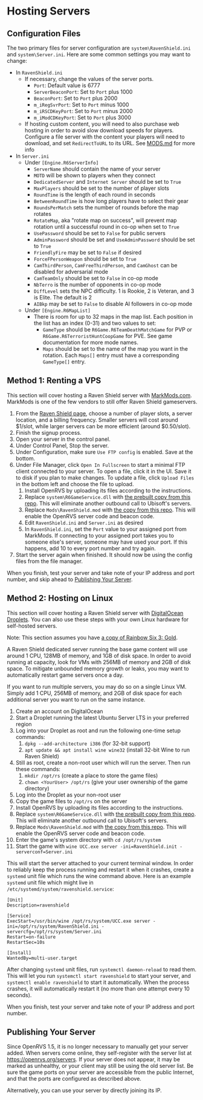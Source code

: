 # Hosting Servers

## Configuration Files

The two primary files for server configuration are `system\RavenShield.ini` and `system\Server.ini`. Here are some common settings you may want to change:

* In `RavenShield.ini`
  * If necessary, change the values of the server ports.
    * `Port`: Default value is 6777
    * `ServerBeaconPort`: Set to `Port` plus 1000 
    * `BeaconPort`: Set to `Port` plus 2000
    * `m_iRegSvrPort`: Set to `Port` minus 1000
    * `m_iRSCDKeyPort`: Set to `Port` minus 2000
    * `m_iModCDKeyPort`: Set to `Port` plus 3000
  * If hosting custom content, you will need to also purchase web hosting in order to avoid slow download speeds for players. Configure a file server with the content your players will need to download, and set `RedirectToURL` to its URL. See [MODS.md](MODS.md) for more info
* In `Server.ini`
  * Under `[Engine.R6ServerInfo]`
    * `ServerName` should contain the name of your server
    * `MOTD` will be shown to players when they connect
    * `DedicatedServer` and `Internet Server` should be set to `True`
    * `MaxPlayers` should be set to the number of player slots
    * `RoundTime` is the length of each round in seconds
    * `BetweenRoundTime` is how long players have to select their gear
    * `RoundsPerMatch` sets the number of rounds before the map rotates
    * `RotateMap`, aka "rotate map on success", will prevent map rotation until a successful round in co-op when set to `True`
    * `UsePassword` should be set to `False` for public servers
    * `AdminPassword` should be set and `UseAdminPassword` should be set to `True`   
    * `FriendlyFire` may be set to `False` if desired
    * `ForceFPersonWeapon` should be set to `True`
    * `CamThirdPerson`, `CamFreeThirdPerson`, and `CamGhost` can be disabled for adversarial mode
    * `CamTeamOnly` should be set to `False` in co-op mode
    * `NbTerro` is the number of opponents in co-op mode
    * `DiffLevel` sets the NPC difficulty. 1 is Rookie, 2 is Veteran, and 3 is Elite. The default is 2
    * `AIBkp` may be set to `False` to disable AI followers in co-op mode   
  * Under `[Engine.R6MapList]`
    * There is room for up to 32 maps in the map list. Each position in the list has an index (0-31) and two values to set:
      * `GameType` should be `R6Game.R6TeamDeathMatchGame` for PVP or `R6Game.R6TerroristHuntCoopGame` for PVE. See game documentation for more mode names.
      * `Maps` should be set to the name of the map you want in the rotation. Each `Maps[]` entry must have a corresponding `GameType[]` entry.

## Method 1: Renting a VPS

This section will cover hosting a Raven Shield server with [MarkMods.com](https://www.markmods.com). MarkMods is one of the few vendors to still offer Raven Shield gameservers.

1. From the [Raven Shield page](https://www.markmods.com/gameserverhosting/Rainbow%20Six%203:Raven%20Shield/), choose a number of player slots, a server location, and a billing frequency. Smaller servers will cost around $1/slot, while larger servers can be more efficient (around $0.50/slot).
2. Finish the signup process.
3. Open your server in the control panel.
4. Under Control Panel, Stop the server.
5. Under Configuration, make sure `Use FTP config` is enabled. Save at the bottom.
6. Under File Manager, click `Open In Fullscreen` to start a minimal FTP client connected to your server. To open a file, click it in the UI. Save it to disk if you plan to make changes. To update a file, click `Upload Files` in the bottom left and choose the file to upload.
   1. Install OpenRVS by uploading its files according to the instructions.
   2. Replace `system\R6GameService.dll` with [the prebuilt copy from this repo](R6GameService.dll). This will eliminate another outbound call to Ubisoft's servers.
   3. Replace `Mods\RavenShield.mod` with [the copy from this repo](RavenShield.mod). This will enable the OpenRVS server code and beacon code.
   4. Edit `RavenShield.ini` and `Server.ini` as desired
   5. In `RavenShield.ini`, set the `Port` value to your assigned port from MarkMods. If connecting to your assigned port takes you to someone else's server, someone may have used your port. If this happens, add 10 to every port number and try again.
7. Start the server again when finished. It should now be using the config files from the file manager.

When you finish, test your server and take note of your IP address and port number, and skip ahead to [Publishing Your Server](https://github.com/willroberts/raven-shield-2020/blob/master/SERVERS.md#publishing-your-server).

## Method 2: Hosting on Linux

This section will cover hosting a Raven Shield server with [DigitalOcean Droplets](https://www.digitalocean.com/products/droplets/).
You can also use these steps with your own Linux hardware for self-hosted servers.

Note: This section assumes you have [a copy of Rainbow Six 3: Gold](https://github.com/willroberts/raven-shield-2020/blob/master/README.md#obtaining-the-game).

A Raven Shield dedicated server running the base game content will use around 1 CPU, 128MB of memory, and 1GB of disk space.
In order to avoid running at capacity, look for VMs with 256MB of memory and 2GB of disk space.
To mitigate unbounded memory growth or leaks, you may want to automatically restart game servers once a day.

If you want to run multiple servers, you may do so on a single Linux VM.
Simply add 1 CPU, 256MB of memory, and 2GB of disk space for each additional server you want to run on the same instance.

1. Create an account on DigitalOcean
2. Start a Droplet running the latest Ubuntu Server LTS in your preferred region
3. Log into your Droplet as root and run the following one-time setup commands:
   1. `dpkg --add-architecture i386` (for 32-bit support)
   2. `apt update && apt install wine wine32` (install 32-bit Wine to run Raven Shield)
4. Still as root, create a non-root user which will run the server. Then run these commands:
   1. `mkdir /opt/rs` (create a place to store the game files)
   2. `chown <YourUser> /opt/rs` (give your user ownership of the game directory)
5. Log into the Droplet as your non-root user
6. Copy the game files to `/opt/rs` on the server
7. Install OpenRVS by uploading its files according to the instructions.
8. Replace `system\R6GameService.dll` with [the prebuilt copy from this repo](R6GameService.dll). This will eliminate another outbound call to Ubisoft's servers.
9. Replace `Mods\RavenShield.mod` with [the copy from this repo](RavenShield.mod). This will enable the OpenRVS server code and beacon code.
10. Enter the game's system directory with `cd /opt/rs/system`
11. Start the game with `wine UCC.exe server -ini=RavenShield.init -serverconf=Server.ini`

This will start the server attached to your current terminal window.
In order to reliably keep the process running and restart it when it crashes, create a `systemd` unit file which runs the wine command above.
Here is an example `systemd` unit file which might live in `/etc/systemd/system/ravenshield.service`:
```
[Unit]
Description=ravenshield

[Service]
ExecStart=/usr/bin/wine /opt/rs/system/UCC.exe server -ini=/opt/rs/system/RavenShield.ini -servercfg=/opt/rs/system/Server.ini
Restart=on-failure
RestartSec=10s

[Install]
WantedBy=multi-user.target
```

After changing `systemd` unit files, run `systemctl daemon-reload` to read them.
This will let you run `systemctl start ravenshield` to start your server, and `systemctl enable ravenshield` to start it automatically.
When the process crashes, it will automatically restart it (no more than one attempt every 10 seconds).

When you finish, test your server and take note of your IP address and port number.

## Publishing Your Server

Since OpenRVS 1.5, it is no longer necessary to manually get your server added. When servers come online, they self-register with the server list at https://openrvs.org/servers.
If your server does not appear, it may be marked as unhealthy, or your client may still be using the old server list.
Be sure the game ports on your server are accessible from the public Internet, and that the ports are configured as described above.

Alternatively, you can use your server by directly joining its IP.